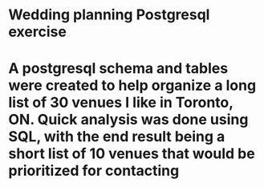 # Wedding planning Postgresql exercise

# A postgresql schema and tables were created to help organize a long list of 30 venues I like in Toronto, ON. Quick analysis was done using SQL, with the end result being a short list of 10 venues that would be prioritized for contacting
